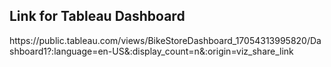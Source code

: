 <h2>
Link for Tableau Dashboard
</h2> 
https://public.tableau.com/views/BikeStoreDashboard_17054313995820/Dashboard1?:language=en-US&:display_count=n&:origin=viz_share_link
